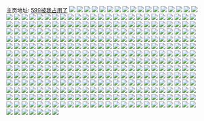 主页地址: [599被我占用了](https://weibo.com/u/5381882744) 
![](https://wx4.sinaimg.cn/mw2000/005SdPyoly1glmm81njhgj32c02c0x6p.jpg) 
![](https://wx4.sinaimg.cn/mw2000/005SdPyoly1gloofcjbwxj324m2u6kjm.jpg) 
![](https://wx4.sinaimg.cn/mw2000/005SdPyoly1glk27unec1j32c02c0b29.jpg) 
![](https://wx4.sinaimg.cn/mw2000/005SdPyoly1glk27ysu91j32c02c01kz.jpg) 
![](https://wx4.sinaimg.cn/mw2000/005SdPyoly1glixshuw6cj32c0340e82.jpg) 
![](https://wx4.sinaimg.cn/mw2000/005SdPyoly1glixskobd8j31o02807wi.jpg) 
![](https://wx4.sinaimg.cn/mw2000/005SdPyoly1glixsqy3i2j32c0340u0y.jpg) 
![](https://wx4.sinaimg.cn/mw2000/005SdPyoly1glixstqt9ij32c0340e82.jpg) 
![](https://wx4.sinaimg.cn/mw2000/005SdPyoly1glixsx07wzj32c0340qv5.jpg) 
![](https://wx4.sinaimg.cn/mw2000/005SdPyoly1glixsn1eolj32c0340npd.jpg) 
![](https://wx4.sinaimg.cn/mw2000/005SdPyoly1gliy9co5bnj30jk0jkmyw.jpg) 
![](https://wx4.sinaimg.cn/mw2000/005SdPyoly1glhvkp7192j32c0340e83.jpg) 
![](https://wx4.sinaimg.cn/mw2000/005SdPyoly1glhvkstdb9j32c0340e83.jpg) 
![](https://wx4.sinaimg.cn/mw2000/005SdPyoly1glhvl3p68nj32c03401ky.jpg) 
![](https://wx4.sinaimg.cn/mw2000/005SdPyoly1glhvkv2lbvj31sc2dskjl.jpg) 
![](https://wx4.sinaimg.cn/mw2000/005SdPyoly1glhvkysaakj32c0340u0y.jpg) 
![](https://wx4.sinaimg.cn/mw2000/005SdPyoly1glhvl14hgoj32c0340kjl.jpg) 
![](https://wx4.sinaimg.cn/mw2000/005SdPyoly1glhvl77at6j33402c0e82.jpg) 
![](https://wx4.sinaimg.cn/mw2000/005SdPyoly1glhvla6hm5j32c02c0u0y.jpg) 
![](https://wx4.sinaimg.cn/mw2000/005SdPyoly1glhvlc0gluj32c02c04lo.jpg) 
![](https://wx4.sinaimg.cn/mw2000/005SdPyoly1glhtp4tkhzj32c0340hdv.jpg) 
![](https://wx4.sinaimg.cn/mw2000/005SdPyoly1glhtp0whunj32c0340hdv.jpg) 
![](https://wx4.sinaimg.cn/mw2000/005SdPyoly1glhtp9czlzj32c03404qq.jpg) 
![](https://wx4.sinaimg.cn/mw2000/005SdPyoly1glhtpftwebj32c0340b2a.jpg) 
![](https://wx4.sinaimg.cn/mw2000/005SdPyoly1glhtow7q62j32c0340npf.jpg) 
![](https://wx4.sinaimg.cn/mw2000/005SdPyoly1glhtpctaqlj32c0340u0y.jpg) 
![](https://wx4.sinaimg.cn/mw2000/005SdPyoly1glgeq7r0abj32c0340e83.jpg) 
![](https://wx4.sinaimg.cn/mw2000/005SdPyoly1glgeq4v7tdj32bo340b2b.jpg) 
![](https://wx4.sinaimg.cn/mw2000/005SdPyoly1glfi7x696pj31o02807wi.jpg) 
![](https://wx4.sinaimg.cn/mw2000/005SdPyoly1glfi7snqu6j31o0280b2a.jpg) 
![](https://wx4.sinaimg.cn/mw2000/005SdPyoly1glfi7uwppcj31o0280x6p.jpg) 
![](https://wx4.sinaimg.cn/mw2000/005SdPyoly1glfi83k8nvj32c03401kz.jpg) 
![](https://wx4.sinaimg.cn/mw2000/005SdPyoly1gle0zisagdj32c0340u10.jpg) 
![](https://wx4.sinaimg.cn/mw2000/005SdPyoly1gle0uo0epbj32c0340kjm.jpg) 
![](https://wx4.sinaimg.cn/mw2000/005SdPyoly1gle1075oe8j32c0340e83.jpg) 
![](https://wx4.sinaimg.cn/mw2000/005SdPyoly1gle0vdw5l3j32c0340npf.jpg) 
![](https://wx4.sinaimg.cn/mw2000/005SdPyoly1gle0v519tdj32c0340x6r.jpg) 
![](https://wx4.sinaimg.cn/mw2000/005SdPyoly1gle117qu0lj32c0340kjo.jpg) 
![](https://wx4.sinaimg.cn/mw2000/005SdPyoly1gle0zxl3rvj32c034onpf.jpg) 
![](https://wx4.sinaimg.cn/mw2000/005SdPyoly1gle10sunkhj32c0340e83.jpg) 
![](https://wx4.sinaimg.cn/mw2000/005SdPyoly1gle0uw6dabj32c0340npf.jpg) 
![](https://wx4.sinaimg.cn/mw2000/005SdPyoly1gldeotukbzj31p82dqnpd.jpg) 
![](https://wx4.sinaimg.cn/mw2000/005SdPyoly1gld66d0nbuj32c034g1l0.jpg) 
![](https://wx4.sinaimg.cn/mw2000/005SdPyoly1gld666m3rpj32c0340e83.jpg) 
![](https://wx4.sinaimg.cn/mw2000/005SdPyoly1gld669251hj32ao33f1kz.jpg) 
![](https://wx4.sinaimg.cn/mw2000/005SdPyoly1glc2g4bddtj31sc2dsnpd.jpg) 
![](https://wx4.sinaimg.cn/mw2000/005SdPyoly1glc2fzug0tj31sc2dsu0x.jpg) 
![](https://wx4.sinaimg.cn/mw2000/005SdPyoly1glbtkg05wpj30v90v9adr.jpg) 
![](https://wx4.sinaimg.cn/mw2000/005SdPyoly1glbtki0j5uj30v90v9dja.jpg) 
![](https://wx4.sinaimg.cn/mw2000/005SdPyoly1glbtkjy0quj30v90v9adg.jpg) 
![](https://wx4.sinaimg.cn/mw2000/005SdPyoly1gl45illd9dj31sc2dsb2a.jpg) 
![](https://wx4.sinaimg.cn/mw2000/005SdPyoly1gkzvly7jzbj31sc2ds4qp.jpg) 
![](https://wx4.sinaimg.cn/mw2000/005SdPyoly1gkzvlz4vnej33402c0kjn.jpg) 
![](https://wx4.sinaimg.cn/mw2000/005SdPyoly1gkzb3tpfvij32c0340hdu.jpg) 
![](https://wx4.sinaimg.cn/mw2000/005SdPyoly1gkz21n68xfj31mb1mbx3b.jpg) 
![](https://wx4.sinaimg.cn/mw2000/005SdPyoly1gkz21o7xotj32c0340x6p.jpg) 
![](https://wx4.sinaimg.cn/mw2000/005SdPyoly1gkz2em4g08j32c0340kjm.jpg) 
![](https://wx4.sinaimg.cn/mw2000/005SdPyoly1gkz21m5z7jj31sc1sce81.jpg) 
![](https://wx4.sinaimg.cn/mw2000/005SdPyoly1gkx9mqxvuzj33402c0e83.jpg) 
![](https://wx4.sinaimg.cn/mw2000/005SdPyoly1gkrss2k0i6j33402c0qv6.jpg) 
![](https://wx4.sinaimg.cn/mw2000/005SdPyoly1gkrsrz4ev4j32c02c0kjl.jpg) 
![](https://wx4.sinaimg.cn/mw2000/005SdPyoly1gkr5veslkaj32c0340kjm.jpg) 
![](https://wx4.sinaimg.cn/mw2000/005SdPyoly1gkr5vgsal2j32c03401ky.jpg) 
![](https://wx4.sinaimg.cn/mw2000/005SdPyoly1gkr5viaq2nj33402c0u0x.jpg) 
![](https://wx4.sinaimg.cn/mw2000/005SdPyoly1gkr5vog82jj32c0340e83.jpg) 
![](https://wx4.sinaimg.cn/mw2000/005SdPyoly1gkr5vlr9crj32c0340x6q.jpg) 
![](https://wx4.sinaimg.cn/mw2000/005SdPyoly1gkr5vcop4ij32c0340hdu.jpg) 
![](https://wx4.sinaimg.cn/mw2000/005SdPyoly1gkr4d2lsygj30v90h37at.jpg) 
![](https://wx4.sinaimg.cn/mw2000/005SdPyoly1gkr4d15n44j32c0340u0x.jpg) 
![](https://wx4.sinaimg.cn/mw2000/005SdPyoly1gkr4d47ltmj30v90v9wmu.jpg) 
![](https://wx4.sinaimg.cn/mw2000/005SdPyoly1gkr4d3dtn7j30v90h3n39.jpg) 
![](https://wx4.sinaimg.cn/mw2000/005SdPyoly1gkr4dgyiehj30v91iu4d7.jpg) 
![](https://wx4.sinaimg.cn/mw2000/005SdPyoly1gkr4dg7hqmj32c02c04qa.jpg) 
![](https://wx4.sinaimg.cn/mw2000/005SdPyoly1gkmsm4ct60j30lt04o3yy.jpg) 
![](https://wx4.sinaimg.cn/mw2000/005SdPyoly1gkmq6lsxtwj32c03407wi.jpg) 
![](https://wx4.sinaimg.cn/mw2000/005SdPyoly1gkl2lky6mwj32c0340u0x.jpg) 
![](https://wx4.sinaimg.cn/mw2000/005SdPyoly1gkl2ly9qucj30v91vo7vz.jpg) 
![](https://wx4.sinaimg.cn/mw2000/005SdPyoly1gkl2loe43yj33402c0e81.jpg) 
![](https://wx4.sinaimg.cn/mw2000/005SdPyoly1gkl37huc3fj32c03407wi.jpg) 
![](https://wx4.sinaimg.cn/mw2000/005SdPyoly1gkisfqvo58j32c0340hdu.jpg) 
![](https://wx4.sinaimg.cn/mw2000/005SdPyoly1gkisg0gtpaj32c0340hdx.jpg) 
![](https://wx4.sinaimg.cn/mw2000/005SdPyoly1gkfbgcn2pgj32c0340npe.jpg) 
![](https://wx4.sinaimg.cn/mw2000/005SdPyoly1gkfbg55v8xj32c0340u0x.jpg) 
![](https://wx4.sinaimg.cn/mw2000/005SdPyoly1gkfbird46gj32c0340x6p.jpg) 
![](https://wx4.sinaimg.cn/mw2000/005SdPyoly1gjvn9tik06j32c03401kz.jpg) 
![](https://wx4.sinaimg.cn/mw2000/005SdPyoly1gjvn9xth9bj32c03547wj.jpg) 
![](https://wx4.sinaimg.cn/mw2000/005SdPyoly1gjvno1yh1lj32801o0kjm.jpg) 
![](https://wx4.sinaimg.cn/mw2000/005SdPyoly1gjvnnj5prsj32c0340kjm.jpg) 
![](https://wx4.sinaimg.cn/mw2000/005SdPyoly1gjvnnm46jbj32c02c0kjm.jpg) 
![](https://wx4.sinaimg.cn/mw2000/005SdPyoly1gjvnpxhc5qj30fp0ryk1z.jpg) 
![](https://wx4.sinaimg.cn/mw2000/005SdPyoly1gjkj4en6ptj32c0340kjl.jpg) 
![](https://wx4.sinaimg.cn/mw2000/005SdPyoly1gjkj3e1oh9j32c03404qr.jpg) 
![](https://wx4.sinaimg.cn/mw2000/005SdPyoly1gjkj38hcf8j32c0340b2d.jpg) 
![](https://wx4.sinaimg.cn/mw2000/005SdPyoly1gjkj38hcf8j32c0340b2d.jpg) 
![](https://wx4.sinaimg.cn/mw2000/005SdPyoly1gjkj4bf11pj32c03407wm.jpg) 
![](https://wx4.sinaimg.cn/mw2000/005SdPyoly1gjkj3u3jusj32c0340qv8.jpg) 
![](https://wx4.sinaimg.cn/mw2000/005SdPyoly1gjfufkrjzkj32c03401l0.jpg) 
![](https://wx4.sinaimg.cn/mw2000/005SdPyoly1gjfufd7ojsj32c03401l1.jpg) 
![](https://wx4.sinaimg.cn/mw2000/005SdPyoly1gjfufna2m0j32c0340u10.jpg) 
![](https://wx4.sinaimg.cn/mw2000/005SdPyoly1gjfujzks96j32c0340qv8.jpg) 
![](https://wx4.sinaimg.cn/mw2000/005SdPyoly1gjfuhobueaj33402c01kz.jpg) 
![](https://wx4.sinaimg.cn/mw2000/005SdPyoly1gjfufq266dj32c0340kjn.jpg) 
![](https://wx4.sinaimg.cn/mw2000/005SdPyoly1gjfrqe4bvqj32c034c1kz.jpg) 
![](https://wx4.sinaimg.cn/mw2000/005SdPyoly1gjfrqh68yzj32c03401l0.jpg) 
![](https://wx4.sinaimg.cn/mw2000/005SdPyoly1gjfrqj901cj32c0340b2a.jpg) 
![](https://wx4.sinaimg.cn/mw2000/005SdPyoly1gjfrqfvz78j32c0340x6r.jpg) 
![](https://wx4.sinaimg.cn/mw2000/005SdPyoly1giyd4h7qcvj32c02c0e82.jpg) 
![](https://wx4.sinaimg.cn/mw2000/005SdPyoly1giyd4knxfzj32c02c0kjn.jpg) 
![](https://wx4.sinaimg.cn/mw2000/005SdPyoly1gicr84r4lmj32c0340kjm.jpg) 
![](https://wx4.sinaimg.cn/mw2000/005SdPyoly1gicr8c6czrj33402c0b2b.jpg) 
![](https://wx4.sinaimg.cn/mw2000/005SdPyoly1gilvasdighj32c0340b2b.jpg) 
![](https://wx4.sinaimg.cn/mw2000/005SdPyoly1gilvb8s6irj32c03404qq.jpg) 
![](https://wx4.sinaimg.cn/mw2000/005SdPyoly1gibgyemby1j32ds1scx6p.jpg) 
![](https://wx4.sinaimg.cn/mw2000/005SdPyoly1gibgyk9kzhj32ds1scnpd.jpg) 
![](https://wx4.sinaimg.cn/mw2000/005SdPyoly1gibgyq8bphj32ds1scnpd.jpg) 
![](https://wx4.sinaimg.cn/mw2000/005SdPyoly1gibgyvk5ftj32ds1scqv5.jpg) 
![](https://wx4.sinaimg.cn/mw2000/005SdPyoly1gibg686floj32c0340x6q.jpg) 
![](https://wx4.sinaimg.cn/mw2000/005SdPyoly1gibg6h019lj32c03401kz.jpg) 
![](https://wx4.sinaimg.cn/mw2000/005SdPyoly1gibg70ws5sj32c02c0e82.jpg) 
![](https://wx4.sinaimg.cn/mw2000/005SdPyoly1gibg7867t7j32c02c0kjl.jpg) 
![](https://wx4.sinaimg.cn/mw2000/005SdPyoly1gi6d6xc24gj31sc2dsx6p.jpg) 
![](https://wx4.sinaimg.cn/mw2000/005SdPyoly1gi6d7ahqtdj32ds1scu0x.jpg) 
![](https://wx4.sinaimg.cn/mw2000/005SdPyoly1gi6d6lwvhfj32c02c0kjl.jpg) 
![](https://wx4.sinaimg.cn/mw2000/005SdPyoly1ghxpqbzzxwj30v91vox6r.jpg) 
![](https://wx4.sinaimg.cn/mw2000/005SdPyoly1ghxpq9j6gpj32c02c01ky.jpg) 
![](https://wx4.sinaimg.cn/mw2000/005SdPyoly1gjx3ew6wk4j32c0340b2e.jpg) 
![](https://wx4.sinaimg.cn/mw2000/005SdPyoly1ghv4ca3vobj30v915fkdx.jpg) 
![](https://wx4.sinaimg.cn/mw2000/005SdPyoly1ghv4c92hsaj30rs1lwhdt.jpg) 
![](https://wx4.sinaimg.cn/mw2000/005SdPyoly1ghv4cbwqz9j32c03401l2.jpg) 
![](https://wx4.sinaimg.cn/mw2000/005SdPyoly1gjx3f00yvyj32c0340npd.jpg) 
![](https://wx4.sinaimg.cn/mw2000/005SdPyoly1ghv4cdh9nej329u3141l1.jpg) 
![](https://wx4.sinaimg.cn/mw2000/005SdPyoly1gk63k7bdkgj30v915c7f5.jpg) 
![](https://wx4.sinaimg.cn/mw2000/005SdPyoly1ghqppkw0ewj32c0340b29.jpg) 
![](https://wx4.sinaimg.cn/mw2000/005SdPyoly1gk63k72i6qj30v915bk22.jpg) 
![](https://wx4.sinaimg.cn/mw2000/005SdPyoly1ghqppjjottj32c0340b2a.jpg) 
![](https://wx4.sinaimg.cn/mw2000/005SdPyoly1ghqbezp9wlj33402c0e82.jpg) 
![](https://wx4.sinaimg.cn/mw2000/005SdPyoly1ghodv022r2j30rs221trm.jpg) 
![](https://wx4.sinaimg.cn/mw2000/005SdPyoly1ghodvbgjfhj316o1kw4qp.jpg) 
![](https://wx4.sinaimg.cn/mw2000/005SdPyoly1ghodv022r2j30rs221trm.jpg) 
![](https://wx4.sinaimg.cn/mw2000/005SdPyoly1ghodvbgjfhj316o1kw4qp.jpg) 
![](https://wx4.sinaimg.cn/mw2000/005SdPyoly1ghoduxpycpj30v915nqdn.jpg) 
![](https://wx4.sinaimg.cn/mw2000/005SdPyoly1ghpsf0at97j30v915ehdt.jpg) 
![](https://wx4.sinaimg.cn/mw2000/005SdPyoly1ghodvoyp31j32c03401ky.jpg) 
![](https://wx4.sinaimg.cn/mw2000/005SdPyoly1ghoee8wx2mj30v90mvn8i.jpg) 
![](https://wx4.sinaimg.cn/mw2000/005SdPyoly1ghodvi8znzj31td2jikjl.jpg) 
![](https://wx4.sinaimg.cn/mw2000/005SdPyoly1gho39if4v9j314a1hq7uo.jpg) 
![](https://wx4.sinaimg.cn/mw2000/005SdPyoly1gho39vradij316o1kwhdt.jpg) 
![](https://wx4.sinaimg.cn/mw2000/005SdPyoly1gho39p1ry2j316o1kwe81.jpg) 
![](https://wx4.sinaimg.cn/mw2000/005SdPyoly1gjy2os4ztqj30v9155n7y.jpg) 
![](https://wx4.sinaimg.cn/mw2000/005SdPyoly1gho39dfkhfj316o1kw7w8.jpg) 
![](https://wx4.sinaimg.cn/mw2000/005SdPyoly1gjy2osgumdj30v915kn7b.jpg) 
![](https://wx4.sinaimg.cn/mw2000/005SdPyoly1ghn9b0qrpfj32c02c0x6q.jpg) 
![](https://wx4.sinaimg.cn/mw2000/005SdPyoly1ghn9azqc57j3271271b2a.jpg) 
![](https://wx4.sinaimg.cn/mw2000/005SdPyoly1ghvh8pgvs4j32c0340kjm.jpg) 
![](https://wx4.sinaimg.cn/mw2000/005SdPyoly1ghhg5d7k46j326n26nb2a.jpg) 
![](https://wx4.sinaimg.cn/mw2000/005SdPyoly1ghhg6q711wj328m28p7wj.jpg) 
![](https://wx4.sinaimg.cn/mw2000/005SdPyoly1ghhg60c1pkj32c02c07wj.jpg) 
![](https://wx4.sinaimg.cn/mw2000/005SdPyoly1ghgw6j4a1fj30u213v16v.jpg) 
![](https://wx4.sinaimg.cn/mw2000/005SdPyoly1ghgw6ioy77j30su126h0y.jpg) 
![](https://wx4.sinaimg.cn/mw2000/005SdPyoly1gh73c872vij31za2n24qq.jpg) 
![](https://wx4.sinaimg.cn/mw2000/005SdPyoly1gh73cbyy5mj32a62upqv7.jpg) 
![](https://wx4.sinaimg.cn/mw2000/005SdPyoly1gh73c5w0pej32c0340hdu.jpg) 
![](https://wx4.sinaimg.cn/mw2000/005SdPyoly1gh218xgd91j32nz1zzu0x.jpg) 
![](https://wx4.sinaimg.cn/mw2000/005SdPyoly1gh1c1zo1xnj31rr2d0x6p.jpg) 
![](https://wx4.sinaimg.cn/mw2000/005SdPyoly1gh1c1ykowuj31w22iq1ky.jpg) 
![](https://wx4.sinaimg.cn/mw2000/005SdPyoly1ggyy2enjgij320y2v7e83.jpg) 
![](https://wx4.sinaimg.cn/mw2000/005SdPyoly1ggyy2deyv1j326j333qv8.jpg) 
![](https://wx4.sinaimg.cn/mw2000/005SdPyoly1ggyy2fv21xj321h2vyqv7.jpg) 
![](https://wx4.sinaimg.cn/mw2000/005SdPyoly1ggyy2icn0kj32bb333b2e.jpg) 
![](https://wx4.sinaimg.cn/mw2000/005SdPyoly1ggyy2jzorej31ha1z4e82.jpg) 
![](https://wx4.sinaimg.cn/mw2000/005SdPyoly1ggyy2b617gj32c0340npf.jpg) 
![](https://wx4.sinaimg.cn/mw2000/005SdPyoly1ggyy2n0dmrj323h2snqv5.jpg) 
![](https://wx4.sinaimg.cn/mw2000/005SdPyoly1ggyy3p3y7gj32c0340hdu.jpg) 
![](https://wx4.sinaimg.cn/mw2000/005SdPyoly1ggyy3ntx7kj32c0340e83.jpg) 
![](https://wx4.sinaimg.cn/mw2000/005SdPyoly1ggytjatcqij30v915hn8k.jpg) 
![](https://wx4.sinaimg.cn/mw2000/005SdPyoly1ggsjf0hu15j30uk0v8doi.jpg) 
![](https://wx4.sinaimg.cn/mw2000/005SdPyoly1ggs22xgy11j30uk0v87h0.jpg) 
![](https://wx4.sinaimg.cn/mw2000/005SdPyoly1ggs22zi7ecj32a82c0qv6.jpg) 
![](https://wx4.sinaimg.cn/mw2000/005SdPyoly1ggs22w7dc4j32a82c0qv6.jpg) 
![](https://wx4.sinaimg.cn/mw2000/005SdPyoly1ggnhoaze7yj32c0340kjm.jpg) 
![](https://wx4.sinaimg.cn/mw2000/005SdPyoly1ghpsl05zedj321m21mnpg.jpg) 
![](https://wx4.sinaimg.cn/mw2000/005SdPyoly1ggnhod3yruj33402c0b2a.jpg) 
![](https://wx4.sinaimg.cn/mw2000/005SdPyoly1ggm9gvz772j32c03401ky.jpg) 
![](https://wx4.sinaimg.cn/mw2000/005SdPyoly1ggm9j39hosj32c0340b2c.jpg) 
![](https://wx4.sinaimg.cn/mw2000/005SdPyoly1ggn86t9803j30ty13yu0y.jpg) 
![](https://wx4.sinaimg.cn/mw2000/005SdPyoly1ggjw4kqxxlj31mc25shdv.jpg) 
![](https://wx4.sinaimg.cn/mw2000/005SdPyoly1ggfc2wwklaj311w1ku1kx.jpg) 
![](https://wx4.sinaimg.cn/mw2000/005SdPyoly1gg97cx1q55j329e30jb2a.jpg) 
![](https://wx4.sinaimg.cn/mw2000/005SdPyoly1gg97czxj0tj323z2tb7wi.jpg) 
![](https://wx4.sinaimg.cn/mw2000/005SdPyoly1gg97cupir9j327t2yee82.jpg) 
![](https://wx4.sinaimg.cn/mw2000/005SdPyoly1ggcp361kmej329r310b2a.jpg) 
![](https://wx4.sinaimg.cn/mw2000/005SdPyoly1gg4g50s0v4j31sc2dsnpd.jpg) 
![](https://wx4.sinaimg.cn/mw2000/005SdPyoly1gg4g523dzzj31sc2ds1iz.jpg) 
![](https://wx4.sinaimg.cn/mw2000/005SdPyoly1gfuibty09aj32c03407wk.jpg) 
![](https://wx4.sinaimg.cn/mw2000/005SdPyoly1gfuibk1mmyj31mb25q4qp.jpg) 
![](https://wx4.sinaimg.cn/mw2000/005SdPyoly1gfuidsnxauj32c02c0qv6.jpg) 
![](https://wx4.sinaimg.cn/mw2000/005SdPyoly1gfuibipy46j32c0340x6q.jpg) 
![](https://wx4.sinaimg.cn/mw2000/005SdPyoly1gfuczfgrhpj33402c07wk.jpg) 
![](https://wx4.sinaimg.cn/mw2000/005SdPyoly1gfud00z9tjj32c0340qv7.jpg) 
![](https://wx4.sinaimg.cn/mw2000/005SdPyoly1gfud0fjeo6j32c03404qr.jpg) 
![](https://wx4.sinaimg.cn/mw2000/005SdPyoly1gfud10o5d5j32c0340x6r.jpg) 
![](https://wx4.sinaimg.cn/mw2000/005SdPyoly1gfr46hrw9oj329431iqv6.jpg) 
![](https://wx4.sinaimg.cn/mw2000/005SdPyoly1gfr46jwuynj32c0340qv5.jpg) 
![](https://wx4.sinaimg.cn/mw2000/005SdPyoly1gfl806aaxcj31mc25s7wh.jpg) 
![](https://wx4.sinaimg.cn/mw2000/005SdPyoly1gfl809ojwqj31mc25sdzo.jpg) 
![](https://wx4.sinaimg.cn/mw2000/005SdPyoly1gfl80ddx8oj31kw16oayg.jpg) 
![](https://wx4.sinaimg.cn/mw2000/005SdPyoly1gfl80ncscmj323s23vb2a.jpg) 
![](https://wx4.sinaimg.cn/mw2000/005SdPyoly1gfl801rrb6j31mc25skjj.jpg) 
![](https://wx4.sinaimg.cn/mw2000/005SdPyoly1gfl87yxk6ej31h91z0qnm.jpg) 
![](https://wx4.sinaimg.cn/mw2000/005SdPyoly1gfgl85nd62j32c0340e82.jpg) 
![](https://wx4.sinaimg.cn/mw2000/005SdPyoly1gfg7tdpvnpj30mi0u0twn.jpg) 
![](https://wx4.sinaimg.cn/mw2000/005SdPyoly1gfg698f4v6j32532wdb2a.jpg) 
![](https://wx4.sinaimg.cn/mw2000/005SdPyoly1gfg68txjq0j32c0340u0z.jpg) 
![](https://wx4.sinaimg.cn/mw2000/005SdPyoly1gfg68qft0hj316o1kw7hn.jpg) 
![](https://wx4.sinaimg.cn/mw2000/005SdPyoly1gfg69dp4iej33402c0u0x.jpg) 
![](https://wx4.sinaimg.cn/mw2000/005SdPyoly1gfg6928jcbj329h33xb2b.jpg) 
![](https://wx4.sinaimg.cn/mw2000/005SdPyoly1gfg69hgkcuj33402c0npd.jpg) 
![](https://wx4.sinaimg.cn/mw2000/005SdPyoly1gfg695bqrej32c03401ky.jpg) 
![](https://wx4.sinaimg.cn/mw2000/005SdPyoly1gfg69u06vfj32c03404qs.jpg) 
![](https://wx4.sinaimg.cn/mw2000/005SdPyoly1gfg69b0mv4j327x2ykqv5.jpg) 
![](https://wx4.sinaimg.cn/mw2000/005SdPyoly1gfg69n95krj33402c0hdu.jpg) 
![](https://wx4.sinaimg.cn/mw2000/005SdPyoly1gfg69k0up6j31ux1ux1do.jpg) 
![](https://wx4.sinaimg.cn/mw2000/005SdPyoly1gfd7otkyjuj312a1kwhdp.jpg) 
![](https://wx4.sinaimg.cn/mw2000/005SdPyoly1gfd7ow28atj32c02c0qv6.jpg) 
![](https://wx4.sinaimg.cn/mw2000/005SdPyoly1gfd7orykdsj31531kw1kx.jpg) 
![](https://wx4.sinaimg.cn/mw2000/005SdPyoly1gfd7t468l3j33402c0nnk.jpg) 
![](https://wx4.sinaimg.cn/mw2000/005SdPyoly1gfc3osd886j32ds1scqv5.jpg) 
![](https://wx4.sinaimg.cn/mw2000/005SdPyoly1gfc3oqa9dcj32c0340kjl.jpg) 
![](https://wx4.sinaimg.cn/mw2000/005SdPyoly1gfc3otcxqrj32ds1sc1bw.jpg) 
![](https://wx4.sinaimg.cn/mw2000/005SdPyoly1gfc3ow0t5fj33402c04qr.jpg) 
![](https://wx4.sinaimg.cn/mw2000/005SdPyoly1gfc3oixhnwj316o1kw7hg.jpg) 
![](https://wx4.sinaimg.cn/mw2000/005SdPyoly1gfc3olmk07j32c03404qr.jpg) 
![](https://wx4.sinaimg.cn/mw2000/005SdPyoly1ggn76v6c2ij31sc2dstvm.jpg) 
![](https://wx4.sinaimg.cn/mw2000/005SdPyoly1gf64dms1vmj30v915ix2t.jpg) 
![](https://wx4.sinaimg.cn/mw2000/005SdPyoly1gf64e4x1otj31sc2dsh8c.jpg) 
![](https://wx4.sinaimg.cn/mw2000/005SdPyoly1gf64dik1xvj316o1kwe81.jpg) 
![](https://wx4.sinaimg.cn/mw2000/005SdPyoly1gf64f1zt35j32c03404qr.jpg) 
![](https://wx4.sinaimg.cn/mw2000/005SdPyoly1gf64dzs07hj31sc2ds1kx.jpg) 
![](https://wx4.sinaimg.cn/mw2000/005SdPyoly1ggdofx0gn3j30u00u0qv5.jpg) 
![](https://wx4.sinaimg.cn/mw2000/005SdPyoly1ggdoarjkuoj31o0280u0y.jpg) 
![](https://wx4.sinaimg.cn/mw2000/005SdPyoly1ggdofy8wvyj32c0340u0y.jpg) 
![](https://wx4.sinaimg.cn/mw2000/005SdPyoly1gf64dtap0vj316o1kwnpd.jpg) 
![](https://wx4.sinaimg.cn/mw2000/005SdPyoly1gf1jy4olymj32c0340b2a.jpg) 
![](https://wx4.sinaimg.cn/mw2000/005SdPyoly1gf1jxrzhrzj32c0340e82.jpg) 
![](https://wx4.sinaimg.cn/mw2000/005SdPyoly1gf1jygc8klj32c0340b2a.jpg) 
![](https://wx4.sinaimg.cn/mw2000/005SdPyoly1gf1jzbfkyhj31w019c7wh.jpg) 
![](https://wx4.sinaimg.cn/mw2000/005SdPyoly1gf1jz8c955j31w019cb29.jpg) 
![](https://wx4.sinaimg.cn/mw2000/005SdPyoly1gf1jzfzlykj31u717zx6p.jpg) 
![](https://wx4.sinaimg.cn/mw2000/005SdPyoly1gf1jyaktymj32c0340b2a.jpg) 
![](https://wx4.sinaimg.cn/mw2000/005SdPyoly1gf1jyrhreyj322s2rqu0x.jpg) 
![](https://wx4.sinaimg.cn/mw2000/005SdPyoly1gf1p0uf7g2j31kw16ohdt.jpg) 
![](https://wx4.sinaimg.cn/mw2000/005SdPyoly1gf1jzro2ytj32c0340qv6.jpg) 
![](https://wx4.sinaimg.cn/mw2000/005SdPyoly1gf1jzzqj0aj32c0340u0y.jpg) 
![](https://wx4.sinaimg.cn/mw2000/005SdPyoly1gezy2du4rpj32c0340b29.jpg) 
![](https://wx4.sinaimg.cn/mw2000/005SdPyoly1gezy2pe3bmj32c0340qv5.jpg) 
![](https://wx4.sinaimg.cn/mw2000/005SdPyoly1gezy2u6m40j32c0340b2b.jpg) 
![](https://wx4.sinaimg.cn/mw2000/005SdPyoly1geoujfxyudj31kl2e21kx.jpg) 
![](https://wx4.sinaimg.cn/mw2000/005SdPyoly1geoujbjaiyj31hs25ce24.jpg) 
![](https://wx4.sinaimg.cn/mw2000/005SdPyoly1geoujrsz5tj324o2u81kx.jpg) 
![](https://wx4.sinaimg.cn/mw2000/005SdPyoly1geoujx9kgjj32c0340u0x.jpg) 
![](https://wx4.sinaimg.cn/mw2000/005SdPyoly1geld6d99pnj33402c0x6p.jpg) 
![](https://wx4.sinaimg.cn/mw2000/005SdPyoly1geld6k2aqfj32c0340npd.jpg) 
![](https://wx4.sinaimg.cn/mw2000/005SdPyoly1geld6lhu76j31oe1oe1ab.jpg) 
![](https://wx4.sinaimg.cn/mw2000/005SdPyoly1geld9p0ia3j30j60bftab.jpg) 
![](https://wx4.sinaimg.cn/mw2000/005SdPyoly1gejs3pl272j33402c0qv5.jpg) 
![](https://wx4.sinaimg.cn/mw2000/005SdPyoly1gejs3wawrtj30rs15o1fs.jpg) 
![](https://wx4.sinaimg.cn/mw2000/005SdPyoly1gejs772tumj31gh1xyx6j.jpg) 
![](https://wx4.sinaimg.cn/mw2000/005SdPyoly1gejs3z9f0aj32762oje82.jpg) 
![](https://wx4.sinaimg.cn/mw2000/005SdPyoly1gejsc6ta47j30j60olmz6.jpg) 
![](https://wx4.sinaimg.cn/mw2000/005SdPyoly1gejs766z05j31tu2c04qp.jpg) 
![](https://wx4.sinaimg.cn/mw2000/005SdPyoly1gectclnjylj31kw1kwwzi.jpg) 
![](https://wx4.sinaimg.cn/mw2000/005SdPyoly1gectcmrnmbj31kw1kwkcy.jpg) 
![](https://wx4.sinaimg.cn/mw2000/005SdPyoly1gdgw0cna7tj31o62ikx6p.jpg) 
![](https://wx4.sinaimg.cn/mw2000/005SdPyoly1gdgw0e10j1j31qb2lh1ky.jpg) 
![](https://wx4.sinaimg.cn/mw2000/005SdPyoly1gdfttilb21j31q51q5npd.jpg) 
![](https://wx4.sinaimg.cn/mw2000/005SdPyoly1gdfttji629j31sc2ds1fr.jpg) 
![](https://wx4.sinaimg.cn/mw2000/005SdPyoly1gdenqaurkij31oz29au0x.jpg) 
![](https://wx4.sinaimg.cn/mw2000/005SdPyoly1gdenqf5yndj325o32g7wj.jpg) 
![](https://wx4.sinaimg.cn/mw2000/005SdPyoly1gdenq7w05cj30y41onah0.jpg) 
![](https://wx4.sinaimg.cn/mw2000/005SdPyoly1gde7vwv17bj32c0340nmg.jpg) 
![](https://wx4.sinaimg.cn/mw2000/005SdPyoly1gdbyl851q1j30mi0u0e81.jpg) 
![](https://wx4.sinaimg.cn/mw2000/005SdPyoly1gdbyl6pjahj31rh2n7u0z.jpg) 
![](https://wx4.sinaimg.cn/mw2000/005SdPyoly1gdbylinc2tj30u0140x6p.jpg) 
![](https://wx4.sinaimg.cn/mw2000/005SdPyoly1gd7vshtj39j30v80rudp9.jpg) 
![](https://wx4.sinaimg.cn/mw2000/005SdPyoly1gdgwl7j0gsj30rs1jats6.jpg) 
![](https://wx4.sinaimg.cn/mw2000/005SdPyoly1gdgwl92lq9j32yo1o01ky.jpg) 
![](https://wx4.sinaimg.cn/mw2000/005SdPyoly1gdgwqe9i6hj33402c0x6q.jpg) 
![](https://wx4.sinaimg.cn/mw2000/005SdPyoly1gbnyfz54ocj30v90v9n3l.jpg) 
![](https://wx4.sinaimg.cn/mw2000/005SdPyoly1gdgwl726v6j30v914idso.jpg) 
![](https://wx4.sinaimg.cn/mw2000/005SdPyoly1gdgwqfs7yjj32c03401kz.jpg) 
![](https://wx4.sinaimg.cn/mw2000/005SdPyoly1gdgwtf1qvgj32c03407wk.jpg) 
![](https://wx4.sinaimg.cn/mw2000/005SdPyoly1gdgwqbucb1j33402c04qq.jpg) 
![](https://wx4.sinaimg.cn/mw2000/005SdPyoly1g9g93zo0axj31im0v9dre.jpg) 
![](https://wx4.sinaimg.cn/mw2000/005SdPyoly1g9g95o1sxgj32801o04qp.jpg) 
![](https://wx4.sinaimg.cn/mw2000/005SdPyoly1g8udy7i0usj32c0340x6s.jpg) 
![](https://wx4.sinaimg.cn/mw2000/005SdPyoly1gdgx2r0aihj30v915j15i.jpg) 
![](https://wx4.sinaimg.cn/mw2000/005SdPyoly1gbnxrhpv7sj30v715paro.jpg) 
![](https://wx4.sinaimg.cn/mw2000/005SdPyoly1gbnxty9pxtj32c0340e82.jpg) 
![](https://wx4.sinaimg.cn/mw2000/005SdPyoly1gbnx3j4ktlj32c0340e81.jpg) 
![](https://wx4.sinaimg.cn/mw2000/005SdPyoly1gdgx5fh2ruj32c03404qs.jpg) 
![](https://wx4.sinaimg.cn/mw2000/005SdPyoly1ggmqzjd5z0j30u0140dnm.jpg) 
![](https://wx4.sinaimg.cn/mw2000/005SdPyoly1gdgx9jkytdj30rs1x8h97.jpg) 
![](https://wx4.sinaimg.cn/mw2000/005SdPyoly1g7tc5r9k21j30u0152apx.jpg) 
![](https://wx4.sinaimg.cn/mw2000/005SdPyoly1g7tc5ykz63j30rs2gg7wh.jpg) 
![](https://wx4.sinaimg.cn/mw2000/005SdPyoly1g7tc62d0nrj30rs2zeqv5.jpg) 
![](https://wx4.sinaimg.cn/mw2000/005SdPyoly1g60o4o60fwj32c0340u0z.jpg) 
![](https://wx4.sinaimg.cn/mw2000/005SdPyoly1g60o5676luj33402c0hdv.jpg) 
![](https://wx4.sinaimg.cn/mw2000/005SdPyoly1g60o9erjuuj321o21p4qq.jpg) 
![](https://wx4.sinaimg.cn/mw2000/005SdPyoly1g60o4x6zthj32c0340u0z.jpg) 
![](https://wx4.sinaimg.cn/mw2000/005SdPyoly1g60ocb3y3nj32c02c0x6q.jpg) 
![](https://wx4.sinaimg.cn/mw2000/005SdPyoly1g60o4si4yhj32c0340hdv.jpg) 
![](https://wx4.sinaimg.cn/mw2000/005SdPyoly1g5yyx18ih2j30v915h1kx.jpg) 
![](https://wx4.sinaimg.cn/mw2000/005SdPyoly1g5yywzu5u4j30v915kb0i.jpg) 
![](https://wx4.sinaimg.cn/mw2000/005SdPyoly1g5yywz8et0j30v915yx3t.jpg) 
![](https://wx4.sinaimg.cn/mw2000/005SdPyoly1g5yyx1ymmbj30v917kkjb.jpg) 
![](https://wx4.sinaimg.cn/mw2000/005SdPyoly1g5yyx0jrtvj30v913t4ny.jpg) 
![](https://wx4.sinaimg.cn/mw2000/005SdPyoly1g5yyx4kxikj32c03401l0.jpg) 
![](https://wx4.sinaimg.cn/mw2000/005SdPyoly1g520tcstyyj32c03401kz.jpg) 
![](https://wx4.sinaimg.cn/mw2000/005SdPyoly1g520taxdnaj32162vq1kz.jpg) 
![](https://wx4.sinaimg.cn/mw2000/005SdPyoly1g4jldiwfy7j32c03401kz.jpg) 
![](https://wx4.sinaimg.cn/mw2000/005SdPyoly1g4jld9e3rtj32c03404qp.jpg) 
![](https://wx4.sinaimg.cn/mw2000/005SdPyoly1g4jld5k2c1j33402c0b29.jpg) 
![](https://wx4.sinaimg.cn/mw2000/005SdPyoly1g4jldbi1naj32c0340b29.jpg) 
![](https://wx4.sinaimg.cn/mw2000/005SdPyoly1g435lmm7bqj32c0340npd.jpg) 
![](https://wx4.sinaimg.cn/mw2000/005SdPyoly1g3t0pjusikj32c0340hdt.jpg) 
![](https://wx4.sinaimg.cn/mw2000/005SdPyoly1gbnx9y60k6j32c03401ky.jpg) 
![](https://wx4.sinaimg.cn/mw2000/005SdPyoly1g3t0phrax4j32c0340e82.jpg) 
![](https://wx4.sinaimg.cn/mw2000/005SdPyoly1gdgxhp7zvvj32c02c0e82.jpg) 
![](https://wx4.sinaimg.cn/mw2000/005SdPyoly1g3rpcc3ks1j30v915onfe.jpg) 
![](https://wx4.sinaimg.cn/mw2000/005SdPyoly1g3rpcs7qx3j32c02c0b29.jpg) 
![](https://wx4.sinaimg.cn/mw2000/005SdPyoly1g3rpche1j3j32c03407wj.jpg) 
![](https://wx4.sinaimg.cn/mw2000/005SdPyoly1g3rpcm2qdwj32c03404qp.jpg) 
![](https://wx4.sinaimg.cn/mw2000/005SdPyoly1g3rpczkq4oj32ae2aeu0x.jpg) 
![](https://wx4.sinaimg.cn/mw2000/005SdPyoly1g3rpckpgkej32c0340u10.jpg) 
![](https://wx4.sinaimg.cn/mw2000/005SdPyoly1g3rpcpc2sxj32c03404qr.jpg) 
![](https://wx4.sinaimg.cn/mw2000/005SdPyoly1g3rpc9ynj2j33402c0e81.jpg) 
![](https://wx4.sinaimg.cn/mw2000/005SdPyoly1g3rpcx27jij32c03407wi.jpg) 
![](https://wx4.sinaimg.cn/mw2000/005SdPyoly1g3mu3m3bglj32c0340b2b.jpg) 
![](https://wx4.sinaimg.cn/mw2000/005SdPyoly1g3mu4hdyooj32c0340qv8.jpg) 
![](https://wx4.sinaimg.cn/mw2000/005SdPyoly1g3mu4bkb4sj32c03404qr.jpg) 
![](https://wx4.sinaimg.cn/mw2000/005SdPyoly1g3mu4eihspj30rs1qitva.jpg) 
![](https://wx4.sinaimg.cn/mw2000/005SdPyoly1g3mu31buz6j33402c0e83.jpg) 
![](https://wx4.sinaimg.cn/mw2000/005SdPyoly1g3mu3tm6z9j32c03407wj.jpg) 
![](https://wx4.sinaimg.cn/mw2000/005SdPyoly1g3mu40za1fj32c0340b2c.jpg) 
![](https://wx4.sinaimg.cn/mw2000/005SdPyoly1g3mu44xca7j33402c01kz.jpg) 
![](https://wx4.sinaimg.cn/mw2000/005SdPyoly1g3mu4djhk5j32bc3h01kz.jpg) 
![](https://wx4.sinaimg.cn/mw2000/005SdPyoly1g3dwo3hwcij32c03404qq.jpg) 
![](https://wx4.sinaimg.cn/mw2000/005SdPyoly1g3dwnpxrdxj33402c01l1.jpg) 
![](https://wx4.sinaimg.cn/mw2000/005SdPyoly1g3dwmq5uwtj32c03404qr.jpg) 
